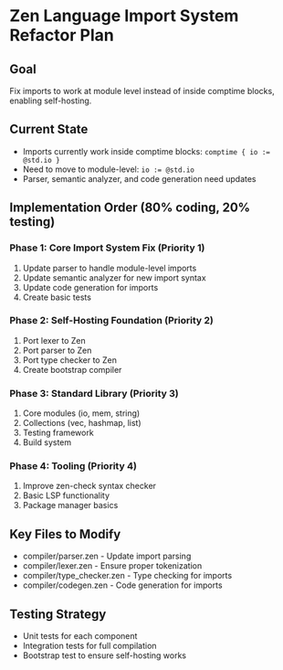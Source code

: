 # Zen Language Import System Refactor Plan

## Goal
Fix imports to work at module level instead of inside comptime blocks, enabling self-hosting.

## Current State
- Imports currently work inside comptime blocks: `comptime { io := @std.io }`
- Need to move to module-level: `io := @std.io`
- Parser, semantic analyzer, and code generation need updates

## Implementation Order (80% coding, 20% testing)

### Phase 1: Core Import System Fix (Priority 1)
1. Update parser to handle module-level imports
2. Update semantic analyzer for new import syntax  
3. Update code generation for imports
4. Create basic tests

### Phase 2: Self-Hosting Foundation (Priority 2)
1. Port lexer to Zen
2. Port parser to Zen
3. Port type checker to Zen
4. Create bootstrap compiler

### Phase 3: Standard Library (Priority 3)
1. Core modules (io, mem, string)
2. Collections (vec, hashmap, list)
3. Testing framework
4. Build system

### Phase 4: Tooling (Priority 4)
1. Improve zen-check syntax checker
2. Basic LSP functionality
3. Package manager basics

## Key Files to Modify
- compiler/parser.zen - Update import parsing
- compiler/lexer.zen - Ensure proper tokenization
- compiler/type_checker.zen - Type checking for imports
- compiler/codegen.zen - Code generation for imports

## Testing Strategy
- Unit tests for each component
- Integration tests for full compilation
- Bootstrap test to ensure self-hosting works